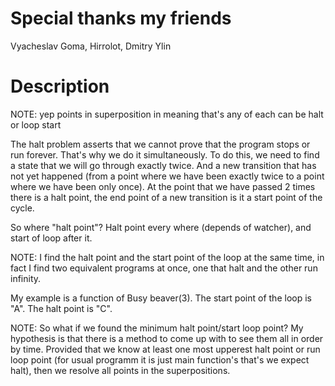 # Special thanks my friends
Vyacheslav Goma, Hirrolot, Dmitry Ylin

# Description 

NOTE: yep points in superposition in meaning that's any of each can be halt or loop start

The halt problem asserts that we cannot prove that the program stops or run forever. That's why we do it simultaneously. To do this, we need to find a state that we will go through exactly twice. And a new transition that has not yet happened (from a point where we have been exactly twice to a point where we have been only once). At the point that we have passed 2 times there is a halt point, the end point of a new transition is it a start point of the cycle.

So where "halt point"? Halt point every where (depends of watcher), and start of loop after it.

NOTE: I find the halt point and the start point of the loop at the same time, in fact I find two equivalent programs at once, one that halt and the other run infinity.

My example is a function of Busy beaver(3). The start point of the loop is "A". The halt point is "C".

NOTE: So what if we found the minimum halt point/start loop point? My hypothesis is that there is a method to come up with to see them all in order by time. Provided that we know at least one most upperest halt point or run loop point (for usual programm it is just main function's that's we expect halt), then we resolve all points in the superpositions.